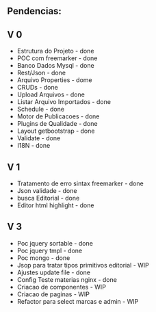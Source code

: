 Pendencias:
---------------

 V 0
----------------
 * Estrutura do Projeto - done
 * POC com freemarker - done
 * Banco Dados Mysql - done
 * Rest/Json - done
 * Arquivo Properties - dome
 * CRUDs - done
 * Upload Arquivos - done
 * Listar Arquivo Importados - done
 * Schedule - done
 * Motor de Publicacoes - done
 * Plugins de Qualidade - done
 * Layout getbootstrap - done
 * Validate - done
 * I18N - done
 
 V 1
----------------
 * Tratamento de erro sintax freemarker - done
 * Json validade - done
 * busca Editorial - done
 * Editor html highlight - done 
 
 V 3
----------------
 * Poc jquery sortable - done
 * Poc jquery tmpl - done 
 * Poc mongo - done 
 * Jsop para tratar tipos primitivos editorial - WIP
 * Ajustes update file - done
 * Config Teste materias nginx - done
 * Criacao de componentes - WIP
 * Criacao de paginas - WIP
 * Refactor para select marcas e admin - WIP
 
